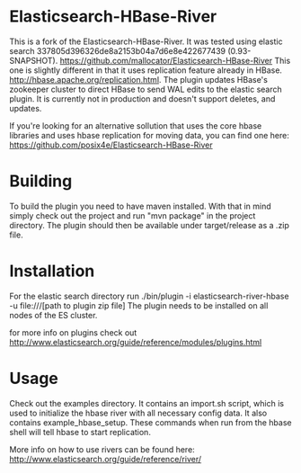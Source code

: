 Elasticsearch-HBase-River
==========================

This is a fork of the Elasticsearch-HBase-River. It was tested using elastic
search 337805d396326de8a2153b04a7d6e8e422677439 (0.93-SNAPSHOT).
https://github.com/mallocator/Elasticsearch-HBase-River
This one is slightly different in that it uses replication feature already in 
HBase. http://hbase.apache.org/replication.html. The plugin updates HBase's
zookeeper cluster to direct HBase to send WAL edits to the elastic search plugin. It is currently not in production and doesn't support deletes, and updates.

If you're looking for an alternative sollution that uses the core hbase libraries and uses hbase replication for moving data, you can find one here:
https://github.com/posix4e/Elasticsearch-HBase-River

# Building

To build the plugin you need to have maven installed. With that in mind simply check out the project and run "mvn package" in the project directory. The plugin should then be available under target/release as a .zip file.

# Installation
For the elastic search directory run
./bin/plugin -i elasticsearch-river-hbase -u file:///[path to plugin zip file]
The plugin needs to be installed on all nodes of the ES cluster.

for more info on plugins check out http://www.elasticsearch.org/guide/reference/modules/plugins.html

# Usage

Check out the examples directory. It contains an import.sh script, which is 
used to initialize the hbase river with all necessary config data. It also
contains example_hbase_setup. These commands when run from the hbase shell will
tell hbase to start replication.

More info on how to use rivers can be found here: http://www.elasticsearch.org/guide/reference/river/
